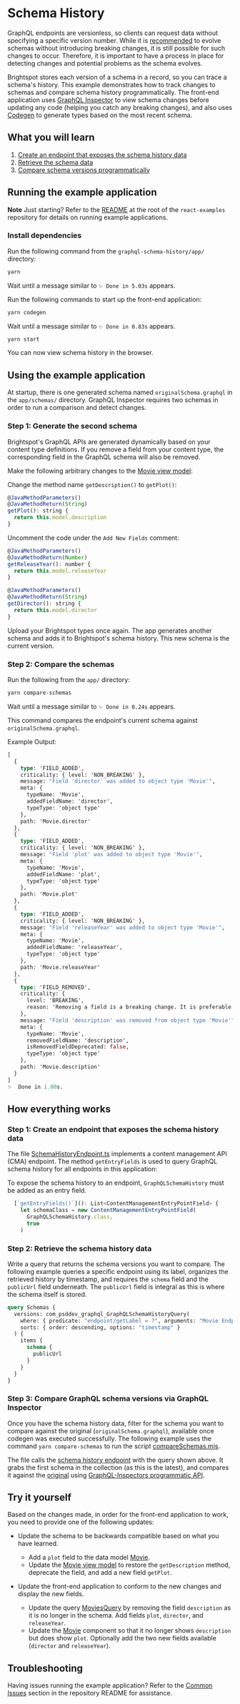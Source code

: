 # Schema History

GraphQL endpoints are versionless, so clients can request data without specifying a specific version number. While it is [recommended](https://graphql.org/learn/best-practices/#versioning) to evolve schemas without introducing breaking changes, it is still possible for such changes to occur. Therefore, it is important to have a process in place for detecting changes and potential problems as the schema evolves.

Brightspot stores each version of a schema in a record, so you can trace a schema's history. This example demonstrates how to track changes to schemas and compare schema history programmatically. The front-end application uses [GraphQL Inspector](https://www.the-guild.dev/graphql/inspector/docs/introduction) to view schema changes before updating any code (helping you catch any breaking changes), and also uses [Codegen](https://www.the-guild.dev/graphql/codegen/docs/getting-started) to generate types based on the most recent schema.

## What you will learn

1. [Create an endpoint that exposes the schema history data](#step-1-create-an-endpoint-that-exposes-the-schema-history-data)
1. [Retrieve the schema data](#step-2-retrieve-the-schema-history-data)
1. [Compare schema versions programmatically](#step-3-compare-graphql-schema-versions-via-graphql-inspector)

## Running the example application

**Note** Just starting? Refer to the [README](/README.md) at the root of the `react-examples` repository for details on running example applications.

### Install dependencies

Run the following command from the `graphql-schema-history/app/` directory:

```sh
yarn
```

Wait until a message similar to `✨ Done in 5.03s` appears.

Run the following commands to start up the front-end application:

```sh
yarn codegen
```

Wait until a message similar to `✨ Done in 0.83s` appears.

```sh
yarn start
```

You can now view schema history in the browser.

## Using the example application

At startup, there is one generated schema named `originalSchema.graphql` in the `app/schemas/` directory. GraphQL Inspector requires two schemas in order to run a comparison and detect changes.

### Step 1: Generate the second schema

Brightspot's GraphQL APIs are generated dynamically based on your content type definitions. If you remove a field from your content type, the corresponding field in the GraphQL schema will also be removed.

Make the following arbitrary changes to the [Movie view model](brightspot/src/brightspot/example/schema_history/MovieViewModel.ts):

Change the method name `getDescription()` to `getPlot()`:

```js
@JavaMethodParameters()
@JavaMethodReturn(String)
getPlot(): string {
  return this.model.description
}
```

Uncomment the code under the `Add New Fields` comment:

```js
@JavaMethodParameters()
@JavaMethodReturn(Number)
getReleaseYear(): number {
  return this.model.releaseYear
}

@JavaMethodParameters()
@JavaMethodReturn(String)
getDirector(): string {
  return this.model.director
}
```

Upload your Brightspot types once again. The app generates another schema and adds it to Brightspot's schema history. This new schema is the current version.

### Step 2: Compare the schemas

Run the following from the `app/` directory:

```sh
yarn compare-schemas
```

Wait until a message similar to `✨ Done in 0.24s` appears.

This command compares the endpoint's current schema against `originalSchema.graphql`.

Example Output:

```graphql
[
  {
    type: 'FIELD_ADDED',
    criticality: { level: 'NON_BREAKING' },
    message: "Field 'director' was added to object type 'Movie'",
    meta: {
      typeName: 'Movie',
      addedFieldName: 'director',
      typeType: 'object type'
    },
    path: 'Movie.director'
  },
  {
    type: 'FIELD_ADDED',
    criticality: { level: 'NON_BREAKING' },
    message: "Field 'plot' was added to object type 'Movie'",
    meta: {
      typeName: 'Movie',
      addedFieldName: 'plot',
      typeType: 'object type'
    },
    path: 'Movie.plot'
  },
  {
    type: 'FIELD_ADDED',
    criticality: { level: 'NON_BREAKING' },
    message: "Field 'releaseYear' was added to object type 'Movie'",
    meta: {
      typeName: 'Movie',
      addedFieldName: 'releaseYear',
      typeType: 'object type'
    },
    path: 'Movie.releaseYear'
  },
  {
    type: 'FIELD_REMOVED',
    criticality: {
      level: 'BREAKING',
      reason: 'Removing a field is a breaking change. It is preferable to deprecate the field before removing it.'
    },
    message: "Field 'description' was removed from object type 'Movie'",
    meta: {
      typeName: 'Movie',
      removedFieldName: 'description',
      isRemovedFieldDeprecated: false,
      typeType: 'object type'
    },
    path: 'Movie.description'
  }
]
✨  Done in 1.00s.
```

## How everything works

### Step 1: Create an endpoint that exposes the schema history data

The file [SchemaHistoryEndpoint.ts](brightspot/src/brightspot/example/schema_history/SchemaHistoryEndpoint.ts) implements a content management API (CMA) endpoint. The method `getEntryFields` is used to query GraphQL schema history for all endpoints in this application:

To expose the schema history to an endpoint, `GraphQLSchemaHistory` must be added as an entry field.

```typescript
  [`getEntryFields()`](): List<ContentManagementEntryPointField> {
    let schemaClass = new ContentManagementEntryPointField(
      GraphQLSchemaHistory.class,
      true
    )
```

### Step 2: Retrieve the schema history data

Write a query that returns the schema versions you want to compare. The following example queries a specific endpoint using its label, organizes the retrieved history by timestamp, and requires the `schema` field and the `publicUrl` field underneath. The `publicUrl` field is integral as this is where the schema itself is stored.

```graphql
query Schemas {
  versions: com_psddev_graphql_GraphQLSchemaHistoryQuery(
    where: { predicate: "endpoint/getLabel = ?", arguments: "Movie Endpoint" }
    sorts: { order: descending, options: "timestamp" }
  ) {
    items {
      schema {
        publicUrl
      }
    }
  }
}
```

### Step 3: Compare GraphQL schema versions via GraphQL Inspector

Once you have the schema history data, filter for the schema you want to compare against the original (`originalSchema.graphql`), available once codegen was executed successfully. The following example uses the command `yarn compare-schemas` to run the script [compareSchemas.mjs](app/compareSchemas.mjs).

The file calls the [schema history endpoint](brightspot/src/brightspot/example/schema_history/SchemaHistoryEndpoint.ts) with the query shown above. It grabs the first schema in the collection (as this is the latest), and compares it against the [original](app/schemas/originalSchema.graphql) using [GraphQL-Inspectors programmatic API](https://the-guild.dev/graphql/inspector/docs/api/schema#programmatic-api).

## Try it yourself

Based on the changes made, in order for the front-end application to work, you need to provide one of the following updates:

* Update the schema to be backwards compatible based on what you have learned.

   - Add a `plot` field to the data model [Movie](brightspot/src/brightspot/example/schema_history/Movie.ts).
   - Update the [Movie view model](brightspot/src/brightspot/example/schema_history/MovieViewModel.ts) to restore the `getDescription` method, deprecate the field, and add a new field `getPlot`.

* Update the front-end application to conform to the new changes and display the new fields.

   - Update the query [MoviesQuery](app/src/components/MoviesQuery.graphql) by removing the field `description` as it is no longer in the schema. Add fields `plot`, `director`, and `releaseYear`.
   - Update the [Movie](app/src/components/Movie.tsx) component so that it no longer shows `description` but does show `plot`. Optionally add the two new fields available (`director` and `releaseYear`).

## Troubleshooting

Having issues running the example application? Refer to the [Common Issues](/README.md) section in the repository README for assistance.

